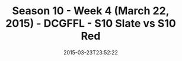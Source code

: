 ---
title: Season 10 - Week 4 (March 22, 2015) - DCGFFL - S10 Slate vs S10 Red
teams-score:
- team: _teams/s10-slate.md
  score:
- team: _teams/s10-red.md
  score: 13
mvp: Andy P. (Slate), Cody G. (Red)
game-ball: N/A
season: 10
week:
date: '2015-03-23T23:52:22'
pageid: season-10-week-four-4445-vs-4438
---